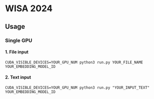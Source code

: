 # WISA 2024

## Usage
### Single GPU
#### 1. File input
```
CUDA_VISIBLE_DEVICES=YOUR_GPU_NUM python3 run.py YOUR_FILE_NAME YOUR_EMBEDDING_MODEL_ID
```
#### 2. Text input
```
CUDA_VISIBLE_DEVICES=YOUR_GPU_NUM python3 run.py "YOUR_INPUT_TEXT" YOUR_EMBEDDING_MODEL_ID
```